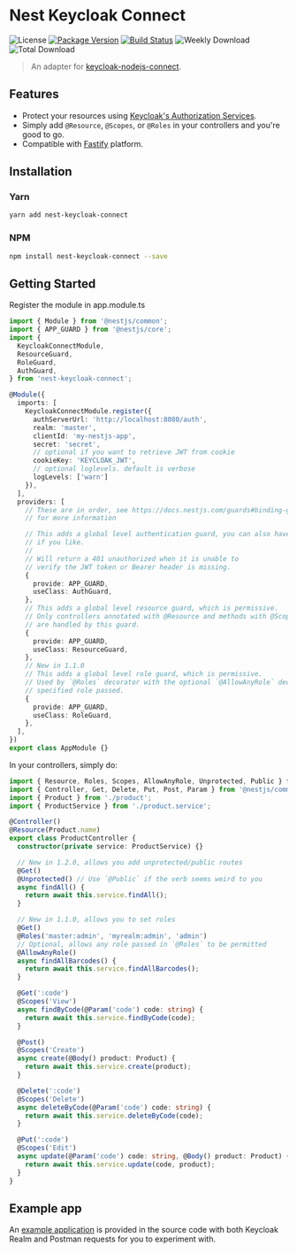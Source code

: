 # Nest Keycloak Connect

![License](https://badgen.net/npm/license/nest-keycloak-connect)
[![Package Version](https://badgen.net/npm/v/nest-keycloak-connect)](https://www.npmjs.com/package/nest-keycloak-connect)
[![Build Status](https://travis-ci.com/ferrerojosh/nest-keycloak-connect.svg?branch=master)](https://travis-ci.com/ferrerojosh/nest-keycloak-connect)
![Weekly Download](https://badgen.net/npm/dw/nest-keycloak-connect)
![Total Download](https://badgen.net/npm/dt/nest-keycloak-connect)

> An adapter for [keycloak-nodejs-connect](https://github.com/keycloak/keycloak-nodejs-connect).

## Features

- Protect your resources using [Keycloak's Authorization Services](https://www.keycloak.org/docs/latest/authorization_services/).
- Simply add `@Resource`, `@Scopes`, or `@Roles` in your controllers and you're good to go.
- Compatible with [Fastify](https://github.com/fastify/fastify) platform.

## Installation

### Yarn

```bash
yarn add nest-keycloak-connect
```

### NPM

```bash
npm install nest-keycloak-connect --save
```

## Getting Started

Register the module in app.module.ts

```typescript
import { Module } from '@nestjs/common';
import { APP_GUARD } from '@nestjs/core';
import {
  KeycloakConnectModule,
  ResourceGuard,
  RoleGuard,
  AuthGuard,
} from 'nest-keycloak-connect';

@Module({
  imports: [
    KeycloakConnectModule.register({
      authServerUrl: 'http://localhost:8080/auth',
      realm: 'master',
      clientId: 'my-nestjs-app',
      secret: 'secret',
      // optional if you want to retrieve JWT from cookie
      cookieKey: 'KEYCLOAK_JWT', 
      // optional loglevels. default is verbose
      logLevels: ['warn']
    }),
  ],
  providers: [
    // These are in order, see https://docs.nestjs.com/guards#binding-guards
    // for more information

    // This adds a global level authentication guard, you can also have it scoped
    // if you like.
    //
    // Will return a 401 unauthorized when it is unable to
    // verify the JWT token or Bearer header is missing.
    {
      provide: APP_GUARD,
      useClass: AuthGuard,
    },
    // This adds a global level resource guard, which is permissive.
    // Only controllers annotated with @Resource and methods with @Scopes
    // are handled by this guard.
    {
      provide: APP_GUARD,
      useClass: ResourceGuard,
    },
    // New in 1.1.0
    // This adds a global level role guard, which is permissive.
    // Used by `@Roles` decorator with the optional `@AllowAnyRole` decorator for allowing any
    // specified role passed.
    {
      provide: APP_GUARD,
      useClass: RoleGuard,
    },
  ],
})
export class AppModule {}
```

In your controllers, simply do:

```typescript
import { Resource, Roles, Scopes, AllowAnyRole, Unprotected, Public } from 'nest-keycloak-connect';
import { Controller, Get, Delete, Put, Post, Param } from '@nestjs/common';
import { Product } from './product';
import { ProductService } from './product.service';

@Controller()
@Resource(Product.name)
export class ProductController {
  constructor(private service: ProductService) {}

  // New in 1.2.0, allows you add unprotected/public routes
  @Get()
  @Unprotected() // Use `@Public` if the verb seems weird to you
  async findAll() {
    return await this.service.findAll();
  }

  // New in 1.1.0, allows you to set roles
  @Get()
  @Roles('master:admin', 'myrealm:admin', 'admin')
  // Optional, allows any role passed in `@Roles` to be permitted
  @AllowAnyRole()
  async findAllBarcodes() {
    return await this.service.findAllBarcodes();
  }

  @Get(':code')
  @Scopes('View')
  async findByCode(@Param('code') code: string) {
    return await this.service.findByCode(code);
  }

  @Post()
  @Scopes('Create')
  async create(@Body() product: Product) {
    return await this.service.create(product);
  }

  @Delete(':code')
  @Scopes('Delete')
  async deleteByCode(@Param('code') code: string) {
    return await this.service.deleteByCode(code);
  }

  @Put(':code')
  @Scopes('Edit')
  async update(@Param('code') code: string, @Body() product: Product) {
    return await this.service.update(code, product);
  }
}
```
## Example app

An [example application](example) is provided in the source code with both Keycloak Realm and Postman requests for you to experiment with.